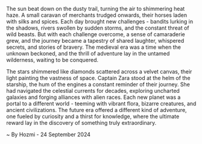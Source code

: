 
The sun beat down on the dusty trail, turning the air to shimmering heat haze.  A small caravan of merchants trudged onwards, their horses laden with silks and spices.  Each day brought new challenges - bandits lurking in the shadows, rivers swollen by sudden storms, and the constant threat of wild beasts.  But with each challenge overcome, a sense of camaraderie grew, and the journey became a tapestry of shared laughter, whispered secrets, and stories of bravery.  The medieval era was a time when the unknown beckoned, and the thrill of adventure lay in the untamed wilderness, waiting to be conquered.

The stars shimmered like diamonds scattered across a velvet canvas, their light painting the vastness of space.  Captain Zara stood at the helm of the starship, the hum of the engines a constant reminder of their journey.  She had navigated the celestial currents for decades, exploring uncharted galaxies and forging alliances with alien races.  Each new planet was a portal to a different world - teeming with vibrant flora, bizarre creatures, and ancient civilizations.  The future era offered a different kind of adventure, one fueled by curiosity and a thirst for knowledge, where the ultimate reward lay in the discovery of something truly extraordinary. 

~ By Hozmi - 24 September 2024
